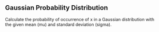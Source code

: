 ## Gaussian Probability Distribution

Calculate the probability of occurrence of x in a Gaussian distribution with the given mean (mu) and standard deviation (sigma). 
